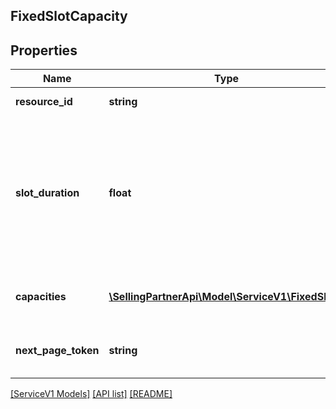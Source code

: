 ## FixedSlotCapacity

## Properties

Name | Type | Description | Notes
------------ | ------------- | ------------- | -------------
**resource_id** | **string** | Resource Identifier. | [optional]
**slot_duration** | **float** | The duration of each slot which is returned. This value will be a multiple of 5 and fall in the following range: 5 &lt;&#x3D; &#x60;slotDuration&#x60; &lt;&#x3D; 360. | [optional]
**capacities** | [**\SellingPartnerApi\Model\ServiceV1\FixedSlot[]**](FixedSlot.md) | Array of capacity slots in fixed slot format. | [optional]
**next_page_token** | **string** | Next page token, if there are more pages. | [optional]

[[ServiceV1 Models]](../) [[API list]](../../Api) [[README]](../../../README.md)
